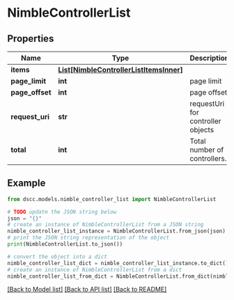 # NimbleControllerList


## Properties

Name | Type | Description | Notes
------------ | ------------- | ------------- | -------------
**items** | [**List[NimbleControllerListItemsInner]**](NimbleControllerListItemsInner.md) |  | [optional] 
**page_limit** | **int** | page limit | [optional] 
**page_offset** | **int** | page offset | [optional] 
**request_uri** | **str** | requestUri for controller objects | [optional] 
**total** | **int** | Total number of controllers. | [optional] 

## Example

```python
from dscc.models.nimble_controller_list import NimbleControllerList

# TODO update the JSON string below
json = "{}"
# create an instance of NimbleControllerList from a JSON string
nimble_controller_list_instance = NimbleControllerList.from_json(json)
# print the JSON string representation of the object
print(NimbleControllerList.to_json())

# convert the object into a dict
nimble_controller_list_dict = nimble_controller_list_instance.to_dict()
# create an instance of NimbleControllerList from a dict
nimble_controller_list_from_dict = NimbleControllerList.from_dict(nimble_controller_list_dict)
```
[[Back to Model list]](../README.md#documentation-for-models) [[Back to API list]](../README.md#documentation-for-api-endpoints) [[Back to README]](../README.md)


